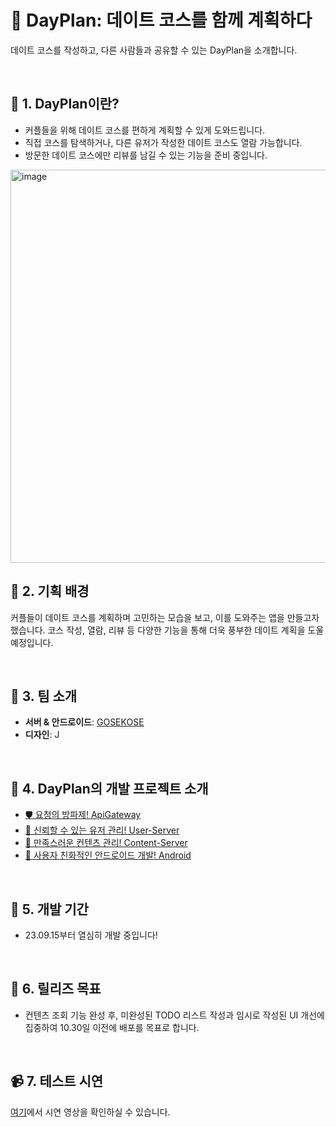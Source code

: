 # 📅 DayPlan: 데이트 코스를 함께 계획하다
데이트 코스를 작성하고, 다른 사람들과 공유할 수 있는 DayPlan을 소개합니다.

<br/>

## 🌟 1. DayPlan이란?
- 커플들을 위해 데이트 코스를 편하게 계획할 수 있게 도와드립니다.
- 직접 코스를 탐색하거나, 다른 유저가 작성한 데이트 코스도 열람 가능합니다.
- 방문한 데이트 코스에만 리뷰를 남길 수 있는 기능을 준비 중입니다.
<img width="629" alt="image" src="https://github.com/DayPlan-Team/.github/assets/88478829/e209e920-8cdc-4a99-884e-4fdabbe22415">



<br/>

## 📜 2. 기획 배경
커플들이 데이트 코스를 계획하며 고민하는 모습을 보고, 이를 도와주는 앱을 만들고자 했습니다. 코스 작성, 열람, 리뷰 등 다양한 기능을 통해 더욱 풍부한 데이트 계획을 도울 예정입니다.

<br/>

## 👥 3. 팀 소개
- **서버 & 안드로이드**: [GOSEKOSE](https://github.com/gosekose)
- **디자인**: J

<br/>

## 🔧 4. DayPlan의 개발 프로젝트 소개
- [🛡️ 요청의 방파제! ApiGateway](https://github.com/DayPlan-Team/dayplan-api-gateway)
- [👥 신뢰할 수 있는 유저 관리! User-Server](https://github.com/DayPlan-Team/dayplan-user-api)
- [📄 만족스러운 컨텐츠 관리! Content-Server](https://github.com/DayPlan-Team/dayplan-cotent-api)
- [📱 사용자 친화적인 안드로이드 개발! Android](https://github.com/DayPlan-Team/dayplan-android)
<br/>

## 📆 5. 개발 기간
- 23.09.15부터 열심히 개발 중입니다!
<br/>

## 🚀 6. 릴리즈 목표
- 컨텐츠 조회 기능 완성 후, 미완성된 TODO 리스트 작성과 임시로 작성된 UI 개선에 집중하여 10.30일 이전에 배포를 목표로 합니다.
<br/>

## 📹 7. 테스트 시연
[여기](https://github.com/DayPlan-Team/.github/assets/88478829/7af91173-1e5e-4d6f-a653-e0a9df681043)에서 시연 영상을 확인하실 수 있습니다.
